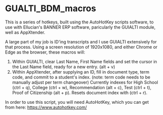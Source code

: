 # GUALTI_BDM_macros

This is a series of hotkeys, built using the AutoHotKey scripts software, to use with Ellucian's BANNER ERP software, paricularly the GUIALTI module, well as AppXtender. 

A large part of my job is ID'ing transcripts and I use GUIALTI extensively for that process. Using a screen resolution of 1920x1080, and either Chrome or Edge as the browser, these macros will:

1. Within GUIALTI, clear Last Name, First Name fields and set the cursor in the Last Name field, ready for a new entry. (alt + v)
2. Within AppXtender, after supplying an ID, fill in document type, term code, and commit to a student's index. (note: term code needs to be manually adjust per term changeover) Currently indexes for High School (ctrl + q), College (ctrl + w), Recommendation (alt + c), Test (ctrl + t), Proof of Citizenship (alt + p). Resets document index with (ctrl + r).

In order to use this script, you will need AutoHotKey, which you can get from here: https://www.autohotkey.com/
